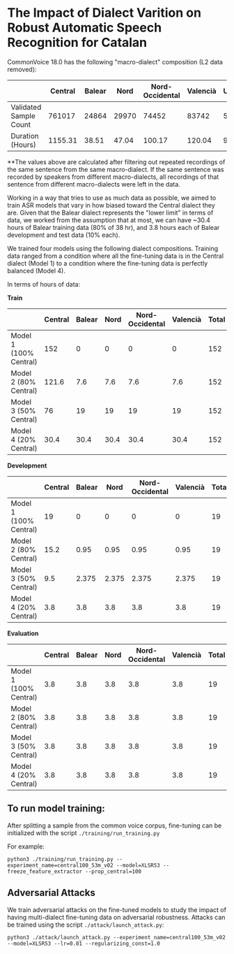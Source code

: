 # The Impact of Dialect Varition on Robust Automatic Speech Recognition for Catalan

CommonVoice 18.0 has the following "macro-dialect" composition (L2 data removed):

|                        | Central | Balear | Nord  | Nord-Occidental | Valencià | Unknown |
|------------------------|---------|--------|-------|-----------------|----------|---------|
| Validated Sample Count | 761017  | 24864  | 29970 | 74452           | 83742    | 598786  |
| Duration (Hours)       | 1155.31 | 38.51  | 47.04 | 100.17          | 120.04   | 912.81  |

**The values above are calculated after filtering out repeated recordings of the same sentence from the same macro-dialect. If the same sentence was recorded by speakers from different macro-dialects, all recordings of that sentence from different macro-dialects were left in the data. 

Working in a way that tries to use as much data as possible, we aimed to train ASR models that vary in how biased toward the Central dialect they are. Given that the Balear dialect represents the "lower limit" in terms of data, we worked from the assumption that at most, we can have ~30.4 hours of Balear training data (80% of 38 hr), and 3.8 hours each of Balear development and test data (10% each). 

We trained four models using the following dialect compositions. Training data ranged from a condition where all the fine-tuning data is in the Central dialect (Model 1) to a condition where the fine-tuning data is perfectly balanced (Model 4). 

In terms of hours of data:

__Train__

|                        | Central | Balear | Nord | Nord-Occidental | Valencià | Total |
|------------------------|---------|--------|------|-----------------|----------|-------|
| Model 1 (100% Central) | 152     | 0      | 0    | 0               | 0        | 152   |
| Model 2 (80% Central)  | 121.6   | 7.6    | 7.6  | 7.6             | 7.6      | 152   |
| Model 3 (50% Central)  | 76      | 19     | 19   | 19              | 19       | 152   |
| Model 4 (20% Central)  | 30.4    | 30.4   | 30.4 | 30.4            | 30.4     | 152   |

__Development__

|                        | Central | Balear | Nord  | Nord-Occidental | Valencià | Total |
|------------------------|---------|--------|-------|-----------------|----------|-------|
| Model 1 (100% Central) | 19      | 0      | 0     | 0               | 0        | 19    |
| Model 2 (80% Central)  | 15.2    | 0.95   | 0.95  | 0.95            | 0.95     | 19    |
| Model 3 (50% Central)  | 9.5     | 2.375  | 2.375 | 2.375           | 2.375    | 19    |
| Model 4 (20% Central)  | 3.8     | 3.8    | 3.8   | 3.8             | 3.8      | 19    |

__Evaluation__

|                        | Central | Balear | Nord | Nord-Occidental | Valencià | Total |
|------------------------|---------|--------|------|-----------------|----------|-------|
| Model 1 (100% Central) | 3.8     | 3.8    | 3.8  | 3.8             | 3.8      | 19    |
| Model 2 (80% Central)  | 3.8     | 3.8    | 3.8  | 3.8             | 3.8      | 19    |
| Model 3 (50% Central)  | 3.8     | 3.8    | 3.8  | 3.8             | 3.8      | 19    |
| Model 4 (20% Central)  | 3.8     | 3.8    | 3.8  | 3.8             | 3.8      | 19    |

## To run model training: 

After splitting a sample from the common voice corpus, fine-tuning can be initialized with the script `./training/run_training.py`

For example:

`python3 ./training/run_training.py --experiment_name=central100_53m_v02 --model=XLSR53 --freeze_feature_extractor --prop_central=100`

## Adversarial Attacks

We train adversarial attacks on the fine-tuned models to study the impact of having multi-dialect fine-tuning data on adversarial robustness. Attacks can be trained using the script `./attack/launch_attack.py`:

`python3 ./attack/launch_attack.py --experiment_name=central100_53m_v02 --model=XLSR53 --lr=0.01 --regularizing_const=1.0`